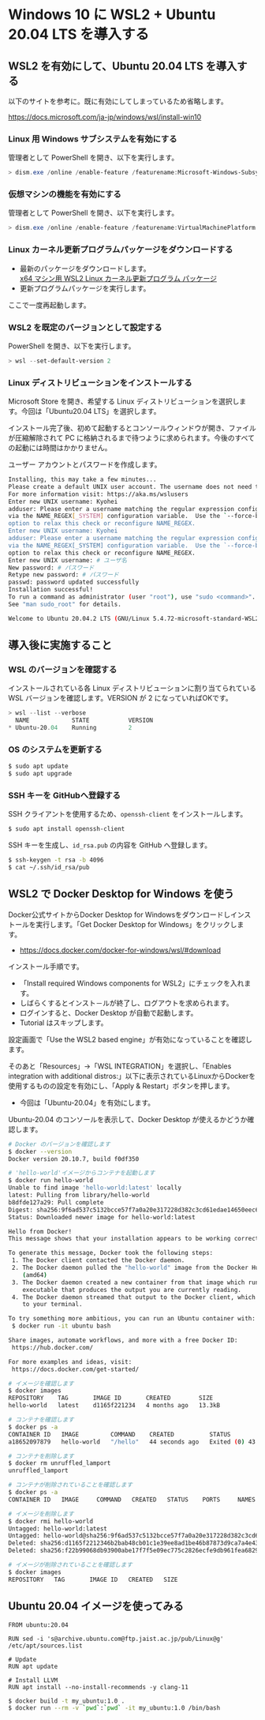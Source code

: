 # Windows 10 に WSL2 + Ubuntu 20.04 LTS を導入する

## WSL2 を有効にして、Ubuntu 20.04 LTS を導入する

以下のサイトを参考に。既に有効にしてしまっているため省略します。

<https://docs.microsoft.com/ja-jp/windows/wsl/install-win10>

### Linux 用 Windows サブシステムを有効にする

管理者として PowerShell を開き、以下を実行します。

```powershell
> dism.exe /online /enable-feature /featurename:Microsoft-Windows-Subsystem-Linux /all /norestart
```

### 仮想マシンの機能を有効にする

管理者として PowerShell を開き、以下を実行します。

```powershell
> dism.exe /online /enable-feature /featurename:VirtualMachinePlatform /all /norestart
```

### Linux カーネル更新プログラムパッケージをダウンロードする

- 最新のパッケージをダウンロードします。  
  [x64 マシン用 WSL2 Linux カーネル更新プログラム パッケージ](https://wslstorestorage.blob.core.windows.net/wslblob/wsl_update_x64.msi)
- 更新プログラムパッケージを実行します。

ここで一度再起動します。

### WSL2 を既定のバージョンとして設定する

PowerShell を開き、以下を実行します。

```powershell
> wsl --set-default-version 2
```

### Linux ディストリビューションをインストールする

Microsoft Store を開き、希望する Linux ディストリビューションを選択します。今回は「Ubuntu20.04 LTS」を選択します。

インストール完了後、初めて起動するとコンソールウィンドウが開き、ファイルが圧縮解除されて PC に格納されるまで待つように求められます。今後のすべての起動には時間はかかりません。

ユーザー アカウントとパスワードを作成します。

```bash
Installing, this may take a few minutes...
Please create a default UNIX user account. The username does not need to match your Windows username.
For more information visit: https://aka.ms/wslusers
Enter new UNIX username: Kyohei
adduser: Please enter a username matching the regular expression configured
via the NAME_REGEX[_SYSTEM] configuration variable.  Use the `--force-badname'
option to relax this check or reconfigure NAME_REGEX.
Enter new UNIX username: Kyohei
adduser: Please enter a username matching the regular expression configured
via the NAME_REGEX[_SYSTEM] configuration variable.  Use the `--force-badname'
option to relax this check or reconfigure NAME_REGEX.
Enter new UNIX username: # ユーザ名
New password: # パスワード
Retype new password: # パスワード
passwd: password updated successfully
Installation successful!
To run a command as administrator (user "root"), use "sudo <command>".
See "man sudo_root" for details.

Welcome to Ubuntu 20.04.2 LTS (GNU/Linux 5.4.72-microsoft-standard-WSL2 x86_64)

```

## 導入後に実施すること

### WSL のバージョンを確認する

インストールされている各 Linux ディストリビューションに割り当てられている WSL バージョンを確認します。VERSION が 2 になっていればOKです。

```powershell
> wsl --list --verbose
  NAME            STATE           VERSION
* Ubuntu-20.04    Running         2
```

### OS のシステムを更新する

```bash
$ sudo apt update
$ sudo apt upgrade
```

### SSH キーを GitHubへ登録する

SSH クライアントを使用するため、`openssh-client` をインストールします。

```bash
$ sudo apt install openssh-client
```

SSH キーを生成し、`id_rsa.pub` の内容を GitHub へ登録します。

```bash
$ ssh-keygen -t rsa -b 4096
$ cat ~/.ssh/id_rsa/pub
```

## WSL2 で Docker Desktop for Windows を使う

Docker公式サイトからDocker Desktop for Windowsをダウンロードしインストールを実行します。「Get Docker Desktop for Windows」をクリックします。

- <https://docs.docker.com/docker-for-windows/wsl/#download>

インストール手順です。

- 「Install required Windows components for WSL2」にチェックを入れます。
- しばらくするとインスト－ルが終了し、ログアウトを求められます。
- ログインすると、Docker Desktop が自動で起動します。
- Tutorial はスキップします。

設定画面で「Use the WSL2 based engine」が有効になっていることを確認します。

そのあと「Resources」->「WSL INTEGRATION」を選択し、「Enables integration with additional distros:」以下に表示されているLinuxからDockerを使用するものの設定を有効にし、「Apply & Restart」ボタンを押します。

- 今回は「Ubuntu-20.04」を有効にします。

Ubuntu-20.04 のコンソールを表示して、Docker Desktop が使えるかどうか確認します。

```bash
# Docker のバージョンを確認します
$ docker --version
Docker version 20.10.7, build f0df350

# 'hello-world'イメージからコンテナを起動します
$ docker run hello-world
Unable to find image 'hello-world:latest' locally
latest: Pulling from library/hello-world
b8dfde127a29: Pull complete
Digest: sha256:9f6ad537c5132bcce57f7a0a20e317228d382c3cd61edae14650eec68b2b345c
Status: Downloaded newer image for hello-world:latest

Hello from Docker!
This message shows that your installation appears to be working correctly.

To generate this message, Docker took the following steps:
 1. The Docker client contacted the Docker daemon.
 2. The Docker daemon pulled the "hello-world" image from the Docker Hub.
    (amd64)
 3. The Docker daemon created a new container from that image which runs the
    executable that produces the output you are currently reading.
 4. The Docker daemon streamed that output to the Docker client, which sent it
    to your terminal.

To try something more ambitious, you can run an Ubuntu container with:
 $ docker run -it ubuntu bash

Share images, automate workflows, and more with a free Docker ID:
 https://hub.docker.com/

For more examples and ideas, visit:
 https://docs.docker.com/get-started/

# イメージを確認します
$ docker images
REPOSITORY    TAG       IMAGE ID       CREATED        SIZE
hello-world   latest    d1165f221234   4 months ago   13.3kB

# コンテナを確認します
$ docker ps -a
CONTAINER ID   IMAGE         COMMAND    CREATED          STATUS                      PORTS     NAMES
a18652097879   hello-world   "/hello"   44 seconds ago   Exited (0) 43 seconds ago             unruffled_lamport

# コンテナを削除します
$ docker rm unruffled_lamport
unruffled_lamport

# コンテナが削除されていることを確認します
$ docker ps -a
CONTAINER ID   IMAGE     COMMAND   CREATED   STATUS    PORTS     NAMES

# イメージを削除します
$ docker rmi hello-world
Untagged: hello-world:latest
Untagged: hello-world@sha256:9f6ad537c5132bcce57f7a0a20e317228d382c3cd61edae14650eec68b2b345c
Deleted: sha256:d1165f2212346b2bab48cb01c1e39ee8ad1be46b87873d9ca7a4e434980a7726
Deleted: sha256:f22b99068db93900abe17f7f5e09ec775c2826ecfe9db961fea68293744144bd

# イメージが削除されていることを確認します
$ docker images
REPOSITORY   TAG       IMAGE ID   CREATED   SIZE
```

## Ubuntu 20.04 イメージを使ってみる

```docker
FROM ubuntu:20.04

RUN sed -i 's@archive.ubuntu.com@ftp.jaist.ac.jp/pub/Linux@g' /etc/apt/sources.list

# Update
RUN apt update

# Install LLVM
RUN apt install --no-install-recommends -y clang-11
```

```bash
$ docker build -t my_ubuntu:1.0 .
$ docker run --rm -v `pwd`:`pwd` -it my_ubuntu:1.0 /bin/bash
```
